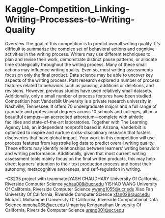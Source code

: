 # Kaggle-Competition_Linking-Writing-Processes-to-Writing-Quality
Overview The goal of this competition is to predict overall writing quality. 
It’s difficult to summarize the complex set of behavioral actions and cognitive activities in the writing process. Writers may use different techniques to plan and revise their work, demonstrate distinct pause patterns, or allocate time strategically throughout the writing process. Many of these small actions may influence writing quality. Even so, most writing assessments focus on only the final product. Data science may be able to uncover key aspects of the writing process.
Past research explored a number of process features related to behaviors such as pausing, additions or deletions, and revisions. However, previous studies have used relatively small datasets. Additionally, only a small number of process features have been studied.
Competition host Vanderbilt University is a private research university in Nashville, Tennessee. It offers 70 undergraduate majors and a full range of graduate and professional degrees across 10 schools and colleges, all on a beautiful campus—an accredited arboretum—complete with athletic facilities and state-of-the-art laboratories. Together with ​The Learning Agency Lab, an independent nonprofit based in Arizona, Vanderbilt is optimized to inspire and nurture cross-disciplinary research that fosters discoveries that have global impact.
Your work in this competition will use process features from keystroke log data to predict overall writing quality. These efforts may identify relationships between learners’ writing behaviors and writing performance. Additionally, given that most current writing assessment tools mainly focus on the final written products, this may help direct learners’ attention to their text production process and boost their autonomy, metacognitive awareness, and self-regulation in writing.

-CS235 project with teammatesYASH CHAUDHARY
University Of California, Riverside
Computer Science
ychau008@ucr.edu
YISHAO WANG
University Of California, Riverside
Computer Science
ywang1055@ucr.edu
Xiao Fan
University Of California, Riverside
Computer Science
xfan029@ucr.edu
Mubariz Mohammed
University Of California, Riverside
Computational Data Science
mmoha065@ucr.edu
Umapriya Renganathan
University Of California, Riverside
Computer Science
ureng001@ucr.edu
